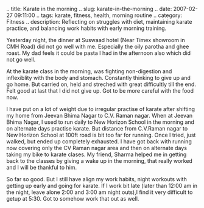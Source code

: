 .. title: Karate in the morning
.. slug: karate-in-the-morning
.. date: 2007-02-27 09:11:00
.. tags: karate, fitness, health, morning routine
.. category: Fitness
.. description: Reflecting on struggles with diet, maintaining karate practice, and balancing work habits with early morning training.

Yesterday night, the dinner at Suswaad hotel (Near Timex showroom in CMH Road)
did not go well with me. Especially the oily parotha and ghee roast. My dad
feels it could be pasta I had in the afternoon also which did not go well.

At the karate class in the morning, was fighting non-digestion and inflexiblity
with the body and stomach. Constantly thinking to give up and go home. But
carried on, held and streched with great difficultly till the end. Felt good at
last that I did not give up. Got to be more careful with the food now.

I have put on a lot of weight due to irregular practise of karate after shifting
my home from Jeevan Bhima Nagar to C.V. Raman nagar. When at Jeevan Bhima Nagar,
I used to run daily to New Horizon School in the morning and on alternate days
practise karate. But distance from C.V.Raman nagar to New Horizon School at
100ft road is bit too far for running. Once I tried, just walked, but ended up
completely exhausted. I have got back with running now covering only the CV
Raman nagar area and then on alternate days taking my bike to karate clases. My
friend, Sharma helped me in getting back to the classes by giving a wake up in
the morning, that really worked and I will be thankful to him.

So far so good. But I still have align my work habits, night workouts with
getting up early and going for karate. If I work bit late (later than 12:00 am
in the night, leave alone 2:00 and 3:00 am night outs),I find it very difficult
to getup at 5:30. Got to somehow work that out as well.